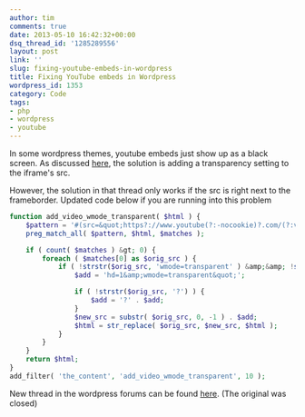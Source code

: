 ```yaml
---
author: tim
comments: true
date: 2013-05-10 16:42:32+00:00
dsq_thread_id: '1285289556'
layout: post
link: ''
slug: fixing-youtube-embeds-in-wordpress
title: Fixing YouTube embeds in Wordpress
wordpress_id: 1353
category: Code
tags:
- php
- wordpress
- youtube
---
```


In some wordpress themes, youtube embeds just show up as a black screen. As
discussed [here](http://wordpress.org/support/topic/dynamically-change-youtube-iframe-embeds-to-auto-add-transparent-mode?replies=8), the solution is
adding a transparency setting to the iframe's src. 

However, the solution in
that thread only works if the src is right next to the frameborder. Updated
code below if you are running into this problem 

```PHP
function add_video_wmode_transparent( $html ) {
	$pattern = '#(src=&quot;https?://www.youtube(?:-nocookie)?.com/(?:v|embed)/([a-zA-Z0-9-]+).&quot;)#';
	preg_match_all( $pattern, $html, $matches );

	if ( count( $matches ) &gt; 0) {
		foreach ( $matches[0] as $orig_src ) {
			if ( !strstr($orig_src, 'wmode=transparent' ) &amp;&amp; !strstr( $orig_src, 'hd=1' ) ) {
				$add = 'hd=1&amp;wmode=transparent&quot;';

				if ( !strstr($orig_src, '?') ) {
					$add = '?' . $add;
				}
				$new_src = substr( $orig_src, 0, -1 ) . $add;
				$html = str_replace( $orig_src, $new_src, $html );
			}
		}
	}
	return $html;
}
add_filter( 'the_content', 'add_video_wmode_transparent', 10 );
```

New thread in the wordpress forums can be found
[here](htp://wordpress.org/support/topic/dynamically-change-youtube-iframe-embeds-to-auto-add-transparent-mode-updated). (The original was closed)